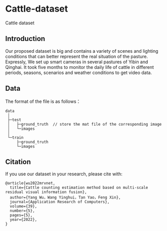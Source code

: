 # Cattle-dataset
Cattle dataset

## Introduction
Our proposed dataset is big and contains a variety of scenes and lighting conditions that can better represent the real situation of the pasture. Expressly, We set up smart cameras in several pastures of Yibin and Qinghai. It took five months to monitor the daily life of cattle in different periods, seasons, scenarios and weather conditions to get video data.

## Data
The format of the file is as follows：

```
data
 │  
 ├─test
 │   ├─ground_truth  // store the mat file of the corresponding image
 │   └─images
 │
 └─train
     ├─ground_truth
     └─images
```

## Citation
If you use our dataset in your research, please cite with:

```
@article{wu2022mrvnet,
  title={Cattle counting estimation method based on multi-scale residual visual information fusion},
  author={Yang Wu，Wang Yinghui，Tan Yao，Feng Xin},
  journal={Application Research of Computers},
  volume={39},
  number={5},
  pages={5},
  year={2022},
}
```
